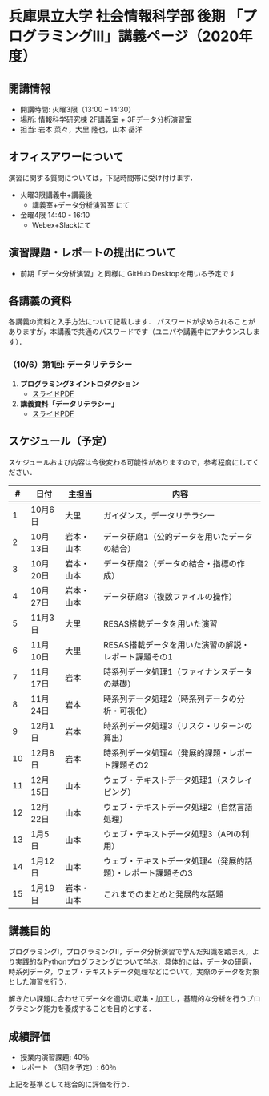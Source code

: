 # 兵庫県立大学 社会情報科学部 後期 「プログラミングIII」講義ページ（2020年度）

## 開講情報
- 開講時間: 火曜3限（13:00 – 14:30）
- 場所: 情報科学研究棟 2F講義室 + 3Fデータ分析演習室
- 担当: 岩本 菜々，大里 隆也，⼭本 岳洋

## オフィスアワーについて
演習に関する質問については，下記時間帯に受け付けます．
- 火曜3限講義中+講義後
  - 講義室+データ分析演習室 にて
- 金曜4限 14:40 - 16:10
  - Webex+Slackにて

## 演習課題・レポートの提出について
- 前期「データ分析演習」と同様に GitHub Desktopを用いる予定です


## 各講義の資料
各講義の資料と入手方法について記載します．
パスワードが求められることがありますが，本講義で共通のパスワードです（ユニパや講義中にアナウンスします）．

### （10/6）第1回: データリテラシー

1. **プログラミング3 イントロダクション**
   - [スライドPDF](materials/01/2020prog3_week1_intro.pdf)
2. **講義資料「データリテラシー」**
   - [スライドPDF](materials/01/2020prog3_week1_literacy.pdf)


## スケジュール（予定）

スケジュールおよび内容は今後変わる可能性がありますので，参考程度にしてください．


| #   | 日付     | 主担当     | 内容                                                         |
| --- | -------- | ---------- | ------------------------------------------------------------ |
| 1   | 10月6日  | 大里       | ガイダンス，データリテラシー                                 |
| 2   | 10月13日 | 岩本・山本 | データ研磨1（公的データを用いたデータの結合）                |
| 3   | 10月20日 | 岩本・山本 | データ研磨2（データの結合・指標の作成）                      |
| 4   | 10月27日 | 岩本・山本 | データ研磨3（複数ファイルの操作）                            |
| 5   | 11月3日  | 大里       | RESAS搭載データを用いた演習                                  |
| 6   | 11月10日 | 大里       | RESAS搭載データを用いた演習の解説・レポート課題その1         |
| 7   | 11月17日 | 岩本       | 時系列データ処理1（ファイナンスデータの基礎）                |
| 8   | 11月24日 | 岩本       | 時系列データ処理2（時系列データの分析・可視化）              |
| 9   | 12月1日  | 岩本       | 時系列データ処理3（リスク・リターンの算出）                  |
| 10  | 12月8日  | 岩本       | 時系列データ処理4（発展的課題・レポート課題その2             |
| 11  | 12月15日 | 山本       | ウェブ・テキストデータ処理1（スクレイピング）                |
| 12  | 12月22日 | 山本       | ウェブ・テキストデータ処理2（自然言語処理）                  |
| 13  | 1月5日   | 山本       | ウェブ・テキストデータ処理3（APIの利用）                     |
| 14  | 1月12日  | 山本       | ウェブ・テキストデータ処理4（発展的話題）・レポート課題その3 |
| 15  | 1月19日  | 岩本・山本 | これまでのまとめと発展的な話題                               |

## 講義目的
プログラミングI，プログラミングII，データ分析演習で学んだ知識を踏まえ，より実践的なPythonプログラミングについて学ぶ．具体的には，データの研磨，時系列データ，ウェブ・テキストデータ処理などについて，実際のデータを対象とした演習を行う．

解きたい課題に合わせてデータを適切に収集・加工し，基礎的な分析を行うプログラミング能力を養成することを目的とする．


## 成績評価
- 授業内演習課題: 40％
- レポート （3回を予定）: 60％

上記を基準として総合的に評価を⾏う．
